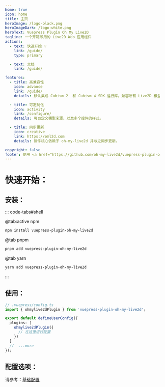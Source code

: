 ```yaml
---
home: true
icon: home
title: 主页
heroImage: /logo-black.png
heroImageDark: /logo-white.png
heroText: Vuepress Plugin Oh My Live2D
tagline: 一个开箱即用的 Live2D Web 应用组件
actions:
  - text: 快速开始 💡
    link: /guide/
    type: primary

  - text: 文档
    link: /guide/

features:
  - title: 高兼容性
    icon: advance
    link: /guide/
    details: 默认集成 Cubism 2  和 Cubism 4 SDK 运行库，兼容所有 Live2D 模型版本。

  - title: 可定制化
    icon: activity
    link: /configure/
    details: 可自定义模型来源，以及多个控件的样式。

  - title: 同步更新
    icon: creative
    link: https://oml2d.com
    details: 插件核心依赖于 oh-my-live2d 并与之同步更新。

copyright: false
footer: 使用 <a href="https://github.com/oh-my-live2d/vuepress-plugin-oh-my-live2d" target="_blank">oh-my-live2d</a> MIT 协议, 版权所有 © 2023-present Loclink
---
```


# 快速开始：

## 安装：

::: code-tabs#shell

@tab:active npm

```bash
npm install vuepress-plugin-oh-my-live2d
```

@tab pnpm

```bash
pnpm add vuepress-plugin-oh-my-live2d
```

@tab yarn

```bash
yarn add vuepress-plugin-oh-my-live2d
```

:::

## 使用：

```ts
// .vuepress/config.ts
import { ohmylive2dPlugin } from 'vuepress-plugin-oh-my-live2d';

export default defineUserConfig({
  plugins: [
    ohmylive2dPlugin({
      // 在这里进行配置
    })
  ]
  //  ...more
});
```

## 配置选项：

请参考：[基础配置](/configure/)
